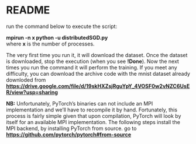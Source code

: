 # README


run the command below to execute the script:

<b>mpirun -n x python -u distributedSGD.py </b>  
where  <b>x</b> is the number of processes.

The very first time you run it, it will download the dataset. Once the dataset is downloaded, stop the execution (when you see <b>!Done</b>). Now the next times you run the command it will perform the training. If you meet any difficulty, you can download the archive code with the mnist dataset already downloded from <b>https://drive.google.com/file/d/19skHXZsjRguYpY_4VOSF0w2vNZC6UsER/view?usp=sharing</b> 

<b>NB:</b> Unfortunately, PyTorch’s binaries can not include an MPI implementation and we’ll have to recompile it by hand. Fortunately, this process is fairly simple given that upon compilation, PyTorch will look by itself for an available MPI implementation. The following steps install the MPI backend, by installing PyTorch from source. go to <b>https://github.com/pytorch/pytorch#from-source</b>
